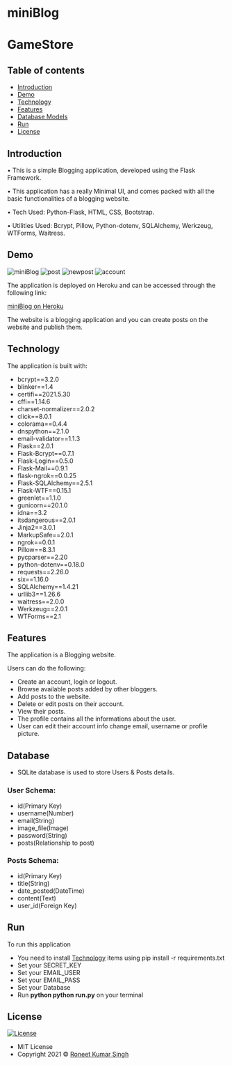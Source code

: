 # miniBlog
# GameStore

## Table of contents

- [Introduction](#introduction)
- [Demo](#demo)
- [Technology](#technology)
- [Features](#features)
- [Database Models](#database)
- [Run](#run)
- [License](#license)

## Introduction

• This is a simple Blogging application, developed using the Flask Framework.

• This application has a really Minimal UI, and comes packed with all the basic functionalities of a blogging website.

• Tech Used: Python-Flask, HTML, CSS, Bootstrap.

• Utilities Used: Bcrypt, Pillow, Python-dotenv, SQLAlchemy, Werkzeug, WTForms, Waitress.

## Demo

![miniBlog](https://user-images.githubusercontent.com/56071565/126047495-955b6165-64b5-4f09-9f1c-cfdc5bd8e8dd.png)
![post](https://user-images.githubusercontent.com/56071565/126047492-39aca6c2-d369-4af6-a31b-40ee3668a873.png)
![newpost](https://user-images.githubusercontent.com/56071565/126047494-06f9e8c0-c5d7-4a97-841a-a27b4d88523d.png)
![account](https://user-images.githubusercontent.com/56071565/126047493-63801250-2ee5-43e6-98a2-1908936d6024.png)

The application is deployed on Heroku and can be accessed through the following link:

[miniBlog on Heroku](https://miniblogflasker.herokuapp.com/)

The website is a blogging application and you can create posts on the website and publish them.

## Technology

The application is built with:

- bcrypt==3.2.0
- blinker==1.4
- certifi==2021.5.30
- cffi==1.14.6
- charset-normalizer==2.0.2
- click==8.0.1
- colorama==0.4.4
- dnspython==2.1.0
- email-validator==1.1.3
- Flask==2.0.1
- Flask-Bcrypt==0.7.1
- Flask-Login==0.5.0
- Flask-Mail==0.9.1
- flask-ngrok==0.0.25
- Flask-SQLAlchemy==2.5.1
- Flask-WTF==0.15.1
- greenlet==1.1.0
- gunicorn==20.1.0
- idna==3.2
- itsdangerous==2.0.1
- Jinja2==3.0.1
- MarkupSafe==2.0.1
- ngrok==0.0.1
- Pillow==8.3.1
- pycparser==2.20
- python-dotenv==0.18.0
- requests==2.26.0
- six==1.16.0
- SQLAlchemy==1.4.21
- urllib3==1.26.6
- waitress==2.0.0
- Werkzeug==2.0.1
- WTForms==2.1

## Features

The application is a Blogging website.

Users can do the following:

- Create an account, login or logout.
- Browse available posts added by other bloggers.
- Add posts to the website.
- Delete or edit posts on their account.
- View their posts.
- The profile contains all the informations about the user.
- User can edit their account info change email, username or profile picture.

## Database

- SQLite database is used to store Users & Posts details.

 ### User Schema:

- id(Primary Key)
- username(Number)
- email(String)
- image_file(Image)
- password(String)
- posts(Relationship to post)

### Posts Schema:

- id(Primary Key)
- title(String)
- date_posted(DateTime)
- content(Text)
- user_id(Foreign Key)

## Run

To run this application
- You need to install [Technology](#technology) items using pip install -r requirements.txt
- Set your SECRET_KEY
- Set your EMAIL_USER
- Set your EMAIL_PASS
- Set your Database
- Run <b>python python run.py</b> on your terminal 

## License

[![License](https://img.shields.io/:License-MIT-blue.svg?style=flat-square)](http://badges.mit-license.org)

- MIT License
- Copyright 2021 © [Roneet Kumar Singh](https://github.com/roneetsingh)
